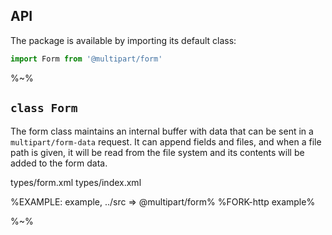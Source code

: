 ## API

The package is available by importing its default class:

```js
import Form from '@multipart/form'
```

%~%

## `class Form`

The form class maintains an internal buffer with data that can be sent in a `multipart/form-data` request. It can append fields and files, and when a file path is given, it will be read from the file system and its contents will be added to the form data.

<typedef slimFunctions narrow>types/form.xml</typedef>
<typedef>types/index.xml</typedef>

%EXAMPLE: example, ../src => @multipart/form%
%FORK-http example%

%~%